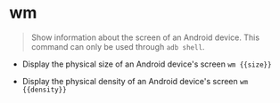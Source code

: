 # wm
> Show information about the screen of an Android device.
> This command can only be used through `adb shell`.

- Display the physical size of an Android device's screen
`wm {{size}}`

- Display the physical density of an Android device's screen
`wm {{density}}`
